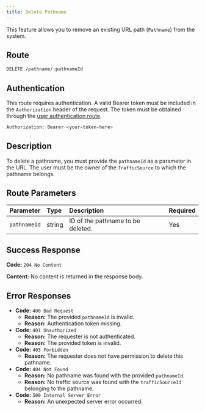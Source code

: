 ```yaml
---
title: Delete Pathname
---
```


This feature allows you to remove an existing URL path (`Pathname`) from the system.

## Route

```bash
DELETE /pathname/:pathnameId
```

## Authentication

This route requires authentication. A valid Bearer token must be included in the `Authorization` header of the request. The token must be obtained through the [user authentication route](/en/user/authuser/).

```bash
Authorization: Bearer <your-token-here>
```

## Description

To delete a pathname, you must provide the `pathnameId` as a parameter in the URL. The user must be the owner of the `TrafficSource` to which the pathname belongs.

## Route Parameters

| Parameter    | Type   | Description                       | Required |
| :----------- | :----- | :-------------------------------- | :------- |
| `pathnameId` | string | ID of the pathname to be deleted. | Yes      |

## Success Response

**Code:** `204 No Content`

**Content:** No content is returned in the response body.

## Error Responses

- **Code:** `400 Bad Request`
  - **Reason:** The provided `pathnameId` is invalid.
  - **Reason:** Authentication token missing.
- **Code:** `401 Unauthorized`
  - **Reason:** The requester is not authenticated.
  - **Reason:** The provided token is invalid.
- **Code:** `403 Forbidden`
  - **Reason:** The requester does not have permission to delete this pathname.
- **Code:** `404 Not Found`
  - **Reason:** No pathname was found with the provided `pathnameId`.
  - **Reason:** No traffic source was found with the `trafficSourceId` belonging to the pathname.
- **Code:** `500 Internal Server Error`
  - **Reason:** An unexpected server error occurred.
